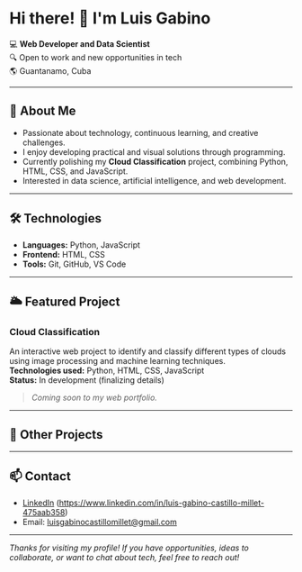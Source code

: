 # Hi there! 👋 I'm Luis Gabino

💻 **Web Developer and Data Scientist**  
🔍 Open to work and new opportunities in tech  
🌎 Guantanamo, Cuba

---

## 🚀 About Me

- Passionate about technology, continuous learning, and creative challenges.
- I enjoy developing practical and visual solutions through programming.
- Currently polishing my **Cloud Classification** project, combining Python, HTML, CSS, and JavaScript.
- Interested in data science, artificial intelligence, and web development.

---

## 🛠️ Technologies

- **Languages:** Python, JavaScript
- **Frontend:** HTML, CSS
- **Tools:** Git, GitHub, VS Code

---

## 🌥️ Featured Project

### Cloud Classification

An interactive web project to identify and classify different types of clouds using image processing and machine learning techniques.  
**Technologies used:** Python, HTML, CSS, JavaScript  
**Status:** In development (finalizing details)

> _Coming soon to my web portfolio._

---

## 📂 Other Projects


---

## 📫 Contact

- [LinkedIn](https://www.linkedin.com/) (https://www.linkedin.com/in/luis-gabino-castillo-millet-475aab358)
- Email: luisgabinocastillomillet@gmail.com

---

_Thanks for visiting my profile! If you have opportunities, ideas to collaborate, or want to chat about tech, feel free to reach out!_
